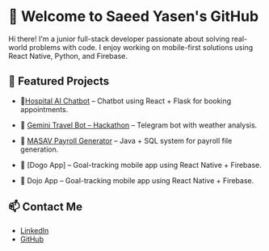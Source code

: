 # 👋 Welcome to Saeed Yasen's GitHub

Hi there! I'm a junior full-stack developer passionate about solving real-world problems with code. I enjoy working on mobile-first solutions using React Native, Python, and Firebase.

## 🚀 Featured Projects

- 🏥[Hospital AI Chatbot](https://github.com/SaeedYasen/-Hospital-Appointment-Chatbot-Python-Flask-scheduling-logic-load-testing.) – Chatbot using React + Flask for booking appointments. 

- 🌄 [Gemini Travel Bot – Hackathon](https://github.com/SaeedYasen/Travel_Bot) – Telegram bot with weather analysis.
- 💼 [MASAV Payroll Generator](https://github.com/SaeedYasen/MASAV-Payroll-System) – Java + SQL system for payroll file generation.
- 🐾 [Dogo App] – Goal-tracking mobile app using React Native + Firebase.
- 🐾 Dojo App – Goal-tracking mobile app using React Native + Firebase.

## 📫 Contact Me
- [LinkedIn](https://www.linkedin.com/in/saeed-yasen/)
- [GitHub](https://github.com/SaeedYasen)
